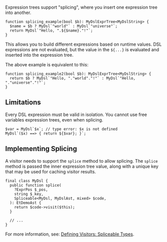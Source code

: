 Expression trees support "splicing", where you insert one expression tree into another.

```hack
function splicing_example(bool $b): MyDslExprTree<MyDslString> {
  $name = $b ? MyDsl`"world"` : MyDsl`"universe"`;
  return MyDsl`"Hello, ".${$name}."!"`;
}
```

This allows you to build different expressions based on runtime values. DSL expressions are not evaluated, but the value in the `${...}` is evaluated and inserted into the expression tree.

The above example is equivalent to this:

```hack
function splicing_example2(bool $b): MyDslExprTree<MyDslString> {
  return $b ? MyDsl`"Hello, "."world"."!"` : MyDsl`"Hello, "."universe"."!"`;
}
```

## Limitations

Every DSL expression must be valid in isolation. You cannot use free variables expression trees, even when splicing.

```hack
$var = MyDsl`$x`; // type error: $x is not defined
MyDsl`($x) ==> { return ${$var}; }`;
```

## Implementing Splicing

A visitor needs to support the `splice` method to allow splicing. The `splice` method is passed the inner expression tree value, along with a unique key that may be used for caching visitor results.

```hack
final class MyDsl {
  public function splice(
    ?ExprPos $_pos,
    string $_key,
    Spliceable<MyDsl, MyDslAst, mixed> $code,
  ): EtDemoAst {
    return $code->visit($this);
  }
 
  // ...
}
```

For more information, see: [Defining Visitors: Spliceable Types](/hack/expression-trees/defining-dsls#spliceable-types).
